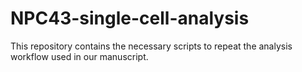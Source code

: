 # NPC43-single-cell-analysis
This repository contains the necessary scripts to repeat the analysis workflow used in our manuscript.


